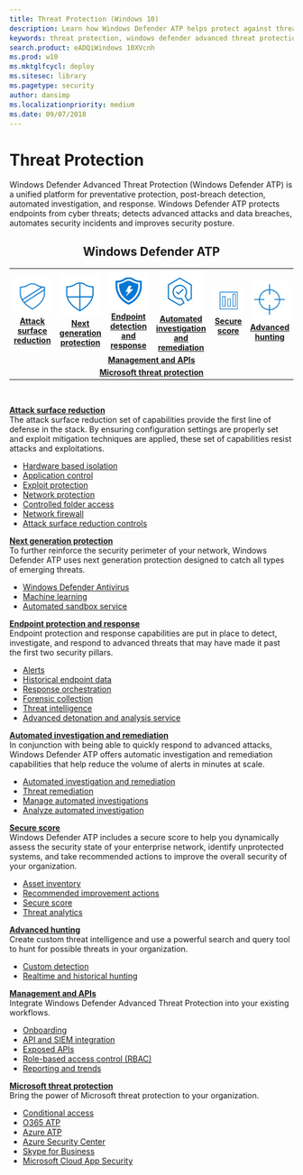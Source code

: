 ```yaml
---
title: Threat Protection (Windows 10)
description: Learn how Windows Defender ATP helps protect against threats.
keywords: threat protection, windows defender advanced threat protection, attack surface reduction, next generation protection, endpoint detection and response, automated investigation and response, secure score, advanced hunting
search.product: eADQiWindows 10XVcnh
ms.prod: w10
ms.mktglfcycl: deploy
ms.sitesec: library
ms.pagetype: security
author: dansimp
ms.localizationpriority: medium
ms.date: 09/07/2018
---
```


# Threat Protection
Windows Defender Advanced Threat Protection (Windows Defender ATP) is a unified platform for preventative protection, post-breach detection, automated investigation, and response. Windows Defender ATP protects endpoints from cyber threats; detects advanced attacks and data breaches, automates security incidents and improves security posture.

<center><h2>Windows Defender ATP</center></h2>
<table>
<tr>
<td><a href="#asr"><center><img src="images/ASR_icon.png"> <br><b>Attack surface reduction</b></center></a></td>
<td><center><a href="#ngp"><img src="images/ngp_icon.png"><br> <b>Next generation protection</b></a></center></td>
<td><center><a href="#edr"><img src="images/edr_icon.png"><br> <b>Endpoint detection and response</b></a></center></td>
<td><center><a href="#ai"><img src="images/AR_icon.png"><br> <b>Automated investigation and remediation</b></a></center></td>
<td><center><a href="#ss"><img src="images/SS_icon.png"><br><b>Secure score</b></a></center></td>
<td><center><img src="images/AH_icon.png"><a href="#ah"><br><b>Advanced hunting</b></a></center></td>
</tr>
<tr>
<td colspan="6">
<a href="#apis"><center><b>Management and APIs</a></b></center></td>
</tr>
<tr>
<td colspan="6"><a href="#mtp"><center><b>Microsoft threat protection</a></center></b></td>
</tr>
</table>
<br>


<a name="asr"></a>

**[Attack surface reduction](windows-defender-atp/overview-attack-surface-reduction.md)**<br>
The attack surface reduction set of capabilities provide the first line of defense in the stack. By ensuring configuration settings are properly set and exploit mitigation techniques are applied, these set of capabilities resist attacks and exploitations. 

- [Hardware based isolation](windows-defender-atp/overview-hardware-based-isolation.md) 
- [Application control](windows-defender-application-control/windows-defender-application-control.md)
- [Exploit protection](windows-defender-exploit-guard/exploit-protection-exploit-guard.md)
- [Network protection](windows-defender-exploit-guard/network-protection-exploit-guard.md)
- [Controlled folder access](windows-defender-exploit-guard/controlled-folders-exploit-guard.md)
- [Network firewall](windows-firewall/windows-firewall-with-advanced-security.md)
- [Attack surface reduction controls](windows-defender-exploit-guard/attack-surface-reduction-exploit-guard.md)

<a name="ngp"></a>

**[Next generation protection](windows-defender-antivirus/windows-defender-antivirus-in-windows-10.md)**<br>
To further reinforce the security perimeter of your network, Windows Defender ATP uses next generation protection designed to catch all types of emerging threats.

- [Windows Defender Antivirus](windows-defender-antivirus/windows-defender-antivirus-in-windows-10.md) 
- [Machine learning](windows-defender-antivirus/utilize-microsoft-cloud-protection-windows-defender-antivirus.md) 
- [Automated sandbox service](windows-defender-antivirus/configure-block-at-first-sight-windows-defender-antivirus.md)


<a name="edr"></a>

**[Endpoint protection and response](windows-defender-atp/overview-endpoint-detection-response)**<br>
Endpoint protection and response capabilities are put in place to detect, investigate, and respond to advanced threats that may have made it past the first two security pillars. 

- [Alerts](windows-defender-atp/alerts-queue-windows-defender-advanced-threat-protection.md)
- [Historical endpoint data](windows-defender-atp/investigate-machines-windows-defender-advanced-threat-protection.md#machine-timeline)
- [Response orchestration](windows-defender-atp/response-actions-windows-defender-advanced-threat-protection.md)
- [Forensic collection](windows-defender-atp/respond-machine-alerts-windows-defender-advanced-threat-protection.md#collect-investigation-package-from-machines)
- [Threat intelligence](windows-defender-atp/threat-indicator-concepts-windows-defender-advanced-threat-protection.md)
- [Advanced detonation and analysis service](windows-defender-atp/respond-file-alerts-windows-defender-advanced-threat-protection.md#deep-analysis)

<a name="ai"></a>

**[Automated investigation and remediation](windows-defender-atp/automated-investigations-windows-defender-advanced-threat-protection.md)**<br>
In conjunction with being able to quickly respond to advanced attacks, Windows Defender ATP offers automatic investigation and remediation capabilities that help reduce the volume of alerts in minutes at scale. 

- [Automated investigation and remediation](windows-defender-atp/automated-investigations-windows-defender-advanced-threat-protection.md)
- [Threat remediation](windows-defender-atp/automated-investigations-windows-defender-advanced-threat-protection.md#how-threats-are-remediated)
- [Manage automated investigations](windows-defender-atp/manage-auto-investigation-windows-defender-advanced-threat-protection.md)
- [Analyze automated investigation](windows-defender-atp/manage-auto-investigation-windows-defender-advanced-threat-protection.md#analyze-automated-investigations)

<a name="ss"></a>

**[Secure score](windows-defender-atp/overview-secure-score-windows-defender-advanced-threat-protection.md)**<br>
Windows Defender ATP includes a secure score to help you dynamically assess the security state of your enterprise network, identify unprotected systems, and take recommended actions to improve the overall security of your organization.
- [Asset inventory](windows-defender-atp/secure-score-dashboard-windows-defender-advanced-threat-protection.md)
- [Recommended improvement actions](windows-defender-atp/secure-score-dashboard-windows-defender-advanced-threat-protection.md)
- [Secure score](windows-defender-atp/overview-secure-score-windows-defender-advanced-threat-protection.md)
- [Threat analytics](windows-defender-atp/threat-analytics-dashboard-windows-defender-advanced-threat-protection.md)

<a name="ah"></a>

**[Advanced hunting](windows-defender-atp/overview-hunting-windows-defender-advanced-threat-protection.md)**<br>
Create custom threat intelligence and use a powerful search and query tool to hunt for possible threats in your organization.

- [Custom detection](windows-defender-atp/overview-custom-detections.md)
- [Realtime and historical hunting](windows-defender-atp/advanced-hunting-windows-defender-advanced-threat-protection.md)

<a name="apis"></a>

**[Management and APIs](windows-defender-atp/management-apis.md)**<br>
Integrate Windows Defender Advanced Threat Protection into your existing workflows.
- [Onboarding](windows-defender-atp/onboard-configure-windows-defender-advanced-threat-protection.md)
- [API and SIEM integration](windows-defender-atp/configure-siem-windows-defender-advanced-threat-protection.md)
- [Exposed APIs](windows-defender-atp/exposed-apis-windows-defender-advanced-threat-protection.md)
- [Role-based access control (RBAC)](windows-defender-atp/rbac-windows-defender-advanced-threat-protection.md)
- [Reporting and trends](windows-defender-atp/powerbi-reports-windows-defender-advanced-threat-protection.md)

<a name="mtp"></a>

**[Microsoft threat protection](windows-defender-atp/threat-protection-integration.md)** <br>
Bring the power of Microsoft threat protection to your organization.
- [Conditional access](windows-defender-atp/conditional-access-windows-defender-advanced-threat-protection.md)
- [O365 ATP](windows-defender-atp/threat-protection-integration.md)
- [Azure ATP](windows-defender-atp/threat-protection-integration.md)
- [Azure Security Center](windows-defender-atp/threat-protection-integration.md)
- [Skype for Business](windows-defender-atp/threat-protection-integration.md) 
- [Microsoft Cloud App Security](windows-defender-atp/microsoft-cloud-app-security-integration.md)













